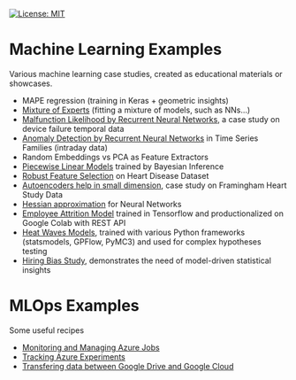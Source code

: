 [![License: MIT](https://img.shields.io/badge/License-MIT-blue.svg)](https://opensource.org/licenses/MIT)

# Machine Learning Examples
Various machine learning case studies, created as educational materials or showcases. 

- MAPE regression (training in Keras + geometric insights)
- [Mixture of Experts](ExpertsMixture.ipynb) (fitting a mixture of models, such as NNs...)
- [Malfunction Likelihood by Recurrent Neural Networks](src/DeviceFailure.ipynb), a case study on device failure temporal data
- [Anomaly Detection by Recurrent Neural Networks](Temporal_AnomDetect_NNs.ipynb) in Time Series Families (intraday data)
- Random Embeddings vs PCA as Feature Extractors 
- [Piecewise Linear Models](src/Bayes_PiecewiseLinModel.ipynb) trained by Bayesian Inference 
- [Robust Feature Selection](src/Predicting_HeartDisease.ipynb) on Heart Disease Dataset
- [Autoencoders help in small dimension](src/AutoEncoder_HeartDisease.ipynb), case study on Framingham Heart Study Data
- [Hessian approximation](https://github.com/maciejskorski/ml_examples/tree/master/approx_hessian) for Neural Networks 
- [Employee Attrition Model](src/EmployeeAttrition_TF.ipynb) trained in Tensorflow and productionalized on Google Colab with REST API 
- [Heat Waves Models](src/HeatWaves_Models.ipynb), trained with various Python frameworks (statsmodels, GPFlow, PyMC3) and used for complex hypotheses testing
- [Hiring Bias Study](src/HiringBias.ipynb), demonstrates the need of model-driven statistical insights

# MLOps Examples
Some useful recipes
- [Monitoring and Managing Azure Jobs](src/AzureJobs_Dashboard.ipynb)
- [Tracking Azure Experiments](src/AzureJobs_Tracking.ipynb)
- [Transfering data between Google Drive and Google Cloud](src/GoogleDrive2Cloud_Transfer.ipynb)
